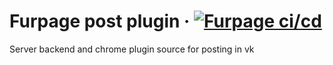 # Furpage post plugin · [![Furpage ci/cd](https://github.com/tehzi/furpage-post-plugin/actions/workflows/ci-cd.yaml/badge.svg)](https://github.com/tehzi/furpage-post-plugin/actions/workflows/ci-cd.yaml)
Server backend and chrome plugin source for posting in vk

